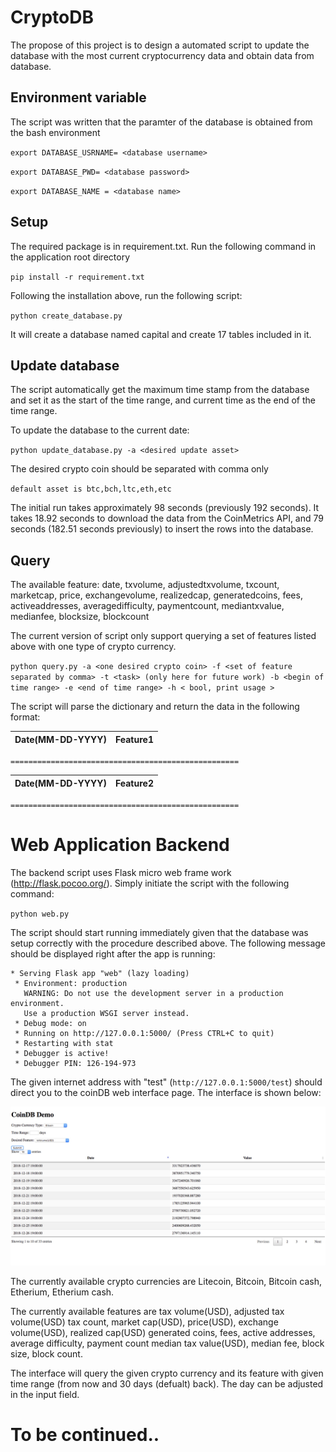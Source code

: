 # CryptoDB
The propose of this project is to design a automated script to update the database with the most current cryptocurrency data and obtain data from database.

## Environment variable

The script was written that the paramter of the database is obtained from the bash environment

`export DATABASE_USRNAME= <database username>`

`export DATABASE_PWD= <database password>`

`export DATABASE_NAME = <database name>`

## Setup

The required package is in requirement.txt. Run the following command in the application root directory

`pip install -r requirement.txt`

Following the installation above, run the following script:

`python create_database.py`

It will create a database named capital and create 17 tables included in it.

## Update database

The script automatically get the maximum time stamp from the database and set it as the start of the time range, and current time as the end of the time range.

To update the database to the current date:

`python update_database.py -a <desired update asset>`

The desired crypto coin should be separated with comma only

`default asset is btc,bch,ltc,eth,etc`

The initial run takes approximately 98 seconds (previously 192 seconds). It takes 18.92 seconds to download the data from the CoinMetrics API, and 79 seconds (182.51 seconds previously) to insert the rows into the database.


## Query 

The available feature: date, txvolume, adjustedtxvolume, txcount, marketcap, price, exchangevolume, realizedcap, generatedcoins, fees, activeaddresses, averagedifficulty, paymentcount, mediantxvalue, medianfee, blocksize, blockcount

The current version of script only support querying a set of features listed above with one type of crypto currency.

`python query.py -a <one desired crypto coin> -f <set of feature separated by comma> -t <task> (only here for future work) -b <begin of time range> -e <end of time range> -h < bool, print usage >`

The script will parse the dictionary and return the data in the following format:

|Date(MM-DD-YYYY)|Feature1|
|-----|---------|


`===================================================`

|Date(MM-DD-YYYY)|Feature2|
|-----|---------|

`===================================================`

# Web Application Backend

The backend script uses Flask micro web frame work (http://flask.pocoo.org/). Simply initiate the script with the following command:

`python web.py`

The script should start running immediately given that the database was setup correctly with the procedure described above. The following message should be displayed right after the app is running:
```
* Serving Flask app "web" (lazy loading)
 * Environment: production
   WARNING: Do not use the development server in a production environment.
   Use a production WSGI server instead.
 * Debug mode: on
 * Running on http://127.0.0.1:5000/ (Press CTRL+C to quit)
 * Restarting with stat
 * Debugger is active!
 * Debugger PIN: 126-194-973
 ```
 The given internet address with "test" (`http://127.0.0.1:5000/test`) should direct you to the coinDB web interface page. The interface is shown below:


![web picture](WebIntefacePic.png)
 
The currently available crypto currencies are Litecoin, Bitcoin, Bitcoin cash, Etherium, Etherium cash.

The currently available features are tax volume(USD), adjusted tax volume(USD)	tax count, market cap(USD), price(USD), exchange volume(USD), realized cap(USD)	generated coins, fees, active addresses, average difficulty, payment count	median tax value(USD), median fee, block size, block count.

The interface will query the given crypto currency and its feature with given time range (from now and 30 days (defualt) back). The day can be adjusted in the input field.

# To be continued..